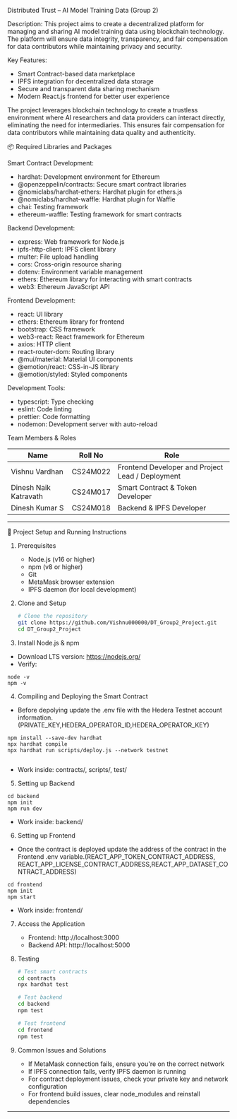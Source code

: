 Distributed Trust – AI Model Training Data (Group 2)

Description:
This project aims to create a decentralized platform for managing and sharing AI model training data using blockchain technology. The platform will ensure data integrity, transparency, and fair compensation for data contributors while maintaining privacy and security.

Key Features:
- Smart Contract-based data marketplace
- IPFS integration for decentralized data storage
- Secure and transparent data sharing mechanism
- Modern React.js frontend for better user experience

The project leverages blockchain technology to create a trustless environment where AI researchers and data providers can interact directly, eliminating the need for intermediaries. This ensures fair compensation for data contributors while maintaining data quality and authenticity.

📦 Required Libraries and Packages

Smart Contract Development:
- hardhat: Development environment for Ethereum
- @openzeppelin/contracts: Secure smart contract libraries
- @nomiclabs/hardhat-ethers: Hardhat plugin for ethers.js
- @nomiclabs/hardhat-waffle: Hardhat plugin for Waffle
- chai: Testing framework
- ethereum-waffle: Testing framework for smart contracts

Backend Development:
- express: Web framework for Node.js
- ipfs-http-client: IPFS client library
- multer: File upload handling
- cors: Cross-origin resource sharing
- dotenv: Environment variable management
- ethers: Ethereum library for interacting with smart contracts
- web3: Ethereum JavaScript API

Frontend Development:
- react: UI library
- ethers: Ethereum library for frontend
- bootstrap: CSS framework
- web3-react: React framework for Ethereum
- axios: HTTP client
- react-router-dom: Routing library
- @mui/material: Material UI components
- @emotion/react: CSS-in-JS library
- @emotion/styled: Styled components

Development Tools:
- typescript: Type checking
- eslint: Code linting
- prettier: Code formatting
- nodemon: Development server with auto-reload


Team Members & Roles

Name                  | Roll No     | Role
----------------------|-------------|----------------------------------
Vishnu Vardhan        | CS24M022    | Frontend Developer and Project Lead / Deployment
Dinesh Naik Katravath | CS24M017    | Smart Contract & Token Developer
Dinesh Kumar S        | CS24M018    | Backend & IPFS Developer


------------------------------------------------------------

🚀 Project Setup and Running Instructions

1. Prerequisites
   - Node.js (v16 or higher)
   - npm (v8 or higher)
   - Git
   - MetaMask browser extension
   - IPFS daemon (for local development)

2. Clone and Setup
   ```bash
   # Clone the repository
   git clone https://github.com/Vishnu000000/DT_Group2_Project.git
   cd DT_Group2_Project

    ```
3. Install Node.js & npm
- Download LTS version: https://nodejs.org/
- Verify:
```
node -v
npm -v
```

4. Compiling and Deploying the Smart Contract

- Before depolying update the .env file with the Hedera Testnet account information.(PRIVATE_KEY,HEDERA_OPERATOR_ID,HEDERA_OPERATOR_KEY)
```
npm install --save-dev hardhat
npx hardhat compile
npx hardhat run scripts/deploy.js --network testnet 
 
```
- Work inside: contracts/, scripts/, test/

5. Setting up Backend
```
cd backend
npm init
npm run dev
```
- Work inside: backend/

6. Setting up Frontend

- Once the contract is deployed update the address of the contract in
   the Frontend .env variable.(REACT_APP_TOKEN_CONTRACT_ADDRESS, REACT_APP_LICENSE_CONTRACT_ADDRESS,REACT_APP_DATASET_CONTRACT_ADDRESS)
```
cd frontend
npm init
npm start

```
- Work inside: frontend/

7. Access the Application
   - Frontend: http://localhost:3000
   - Backend API: http://localhost:5000

8. Testing
   ```bash
   # Test smart contracts
   cd contracts
   npx hardhat test

   # Test backend
   cd backend
   npm test

   # Test frontend
   cd frontend
   npm test
   ```

8. Common Issues and Solutions
   - If MetaMask connection fails, ensure you're on the correct network
   - If IPFS connection fails, verify IPFS daemon is running
   - For contract deployment issues, check your private key and network configuration
   - For frontend build issues, clear node_modules and reinstall dependencies


------------------------------------------------------------
